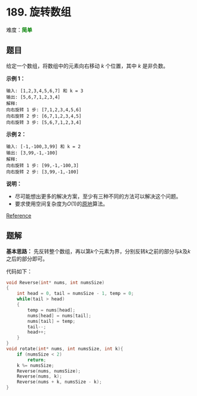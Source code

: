 # 189. 旋转数组

难度：<font color=green>**简单**</font>

## 题目

给定一个数组，将数组中的元素向右移动 *k* 个位置，其中 *k* 是非负数。

**示例 1：**

```
输入: [1,2,3,4,5,6,7] 和 k = 3
输出: [5,6,7,1,2,3,4]
解释:
向右旋转 1 步: [7,1,2,3,4,5,6]
向右旋转 2 步: [6,7,1,2,3,4,5]
向右旋转 3 步: [5,6,7,1,2,3,4]
```

**示例 2：**

```
输入: [-1,-100,3,99] 和 k = 2
输出: [3,99,-1,-100]
解释: 
向右旋转 1 步: [99,-1,-100,3]
向右旋转 2 步: [3,99,-1,-100]
```

**说明：**

* 尽可能想出更多的解决方案，至少有三种不同的方法可以解决这个问题。
* 要求使用空间复杂度为$O(1)$的[原地](https://baike.baidu.com/item/%E5%8E%9F%E5%9C%B0%E7%AE%97%E6%B3%95)算法。

[Reference](https://leetcode-cn.com/problems/rotate-array)

## 题解

**基本思路：** 先反转整个数组，再以第$k$个元素为界，分别反转$k$之前的部分与$k$及$k$之后的部分即可。

代码如下：

```c
void Reverse(int* nums, int numsSize)
{
    int head = 0, tail = numsSize - 1, temp = 0;
    while(tail > head)
    {
        temp = nums[head];
        nums[head] = nums[tail];
        nums[tail] = temp;
        tail--;
        head++;
    }
}
void rotate(int* nums, int numsSize, int k){
    if (numsSize < 2)
        return;
    k %= numsSize;
    Reverse(nums, numsSize);
    Reverse(nums, k);
    Reverse(nums + k, numsSize - k);
}
```
